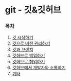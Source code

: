 # git - 깃&깃허브

### 목차
1. [깃 시작하기]()
2. [깃으로 버전 관리하기]()
3. [깃과 브랜치]()
4. [깃허브로 백업하기]()
5. [깃허브로 협업하기]()
6. [깃허브에서 개발자와 소통하기]()
7. [기타]()
